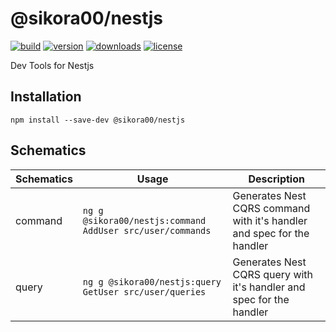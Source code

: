 # @sikora00/nestjs

[![build](https://github.com/sikora00/packages/workflows/sikora00/nestjs%20master%20workflow/badge.svg)](https://github.com/Sikora00/packages/actions?query=workflow%3A%22sikora00%2Fnestjs+master+workflow%22)
[![version](https://img.shields.io/npm/v/@sikora00/nestjs.svg)](https://www.npmjs.com/package/@sikora00/nestjs)
[![downloads](https://img.shields.io/npm/dt/@sikora00/nestjs.svg)](https://www.npmjs.com/package/@sikora00/nestjs)
[![license](https://img.shields.io/npm/l/@sikora00/nestjs.svg)](https://github.com/Sikora00/packages/blob/master/LICENSE)

Dev Tools for Nestjs

## Installation

`npm install --save-dev @sikora00/nestjs`

## Schematics

| Schematics | Usage                                                     | Description                                                            |
| ---------- | --------------------------------------------------------- | ---------------------------------------------------------------------- |
| command    | `ng g @sikora00/nestjs:command AddUser src/user/commands` | Generates Nest CQRS command with it's handler and spec for the handler |
| query      | `ng g @sikora00/nestjs:query GetUser src/user/queries`    | Generates Nest CQRS query with it's handler and spec for the handler   |
